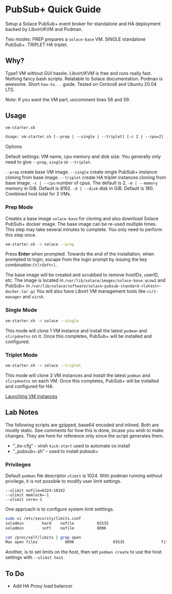 # PubSub+ Quick Guide

Setup a Solace PubSub+ event broker for standalone and HA deployment backed by Libvirt/KVM and Podman.

Two modes: PREP prepares a `solace-base` VM. SINGLE standalone PubSub+. TRIPLET HA triplet.

## Why?

Type1 VM without GUI hassle. Libvirt/KVM is free and runs really fast. Nothing fancy bash scripts. Relatable to Solace documentation. Podman is awesome. Short `how-to...` guide. Tested on Centos8 and Ubuntu 20.04 LTS.

Note: If you want the VM part, uncomment lines 56 and 59.

## Usage

```bash
vm-starter.sh

Usage: vm-starter.sh [--prep | --single | --triplet] [-c 2 | --cpu=2] [-m 4096 | --memory=4096] [-d 50 | --disk=50]
```

Options

Default settings: VM name, cpu memory and disk size. You generally only need to give `--prep`, `single` or `--triplet`.

`--prep`          create base VM image.
`--single`        create single PubSub+ instance cloning from base image.
`--triplet`       create HA triplet instances cloning from base image.
`-c | --cpu`      number of cpus. The default is 2.
`-m | --memory`   memory in GiB. Default is 8192.
`-d | --disk`     disk in GiB. Default is 180. Combined host  total for 3 VMs.

### Prep Mode

Creates a base image `solace-base` for cloning and also download Solace PubSub+ docker image. The base image can be re-used multiple times. This step may take several minutes to complete. You only need to perform this step once.

```bash
vm-starter.sh -n solace --prep
```

Press **Enter** when prompted. Towards the end of the installation, when prompted to login, escape from the login prompt by issuing the key combination `Ctl+Shft+]`.

The base image will be created and scrubbed to remove hostIDs, userID, etc. The image is located in `/var/lib/solace/images/solace-base.qcow2` and PubSub+ in `/var/lib/solace/software/solace-pubsub-standard-<latest>-docker.tar.gz` You will also have Libvirt VM management tools like `virt-manager` and `virsh`.

### Single Mode

```bash
vm-starter.sh -n solace --single
```

This mode will clone 1 VM instance and install the latest `podman` and `slirp4netns` on it. Once this completes, PubSub+ will be installed and configured.

### Triplet Mode

```bash
vm-starter.sh -n solace --triplet
```

This mode will clone 3 VM instances and install the latest `podman` and `slirp4netns` on each VM. Once this completes, PubSub+ will be installed and configured for HA.

[Launching VM instances](docs/virtual_machine.md)

## Lab Notes

The following scripts are gzipped, base64 encoded and inlined. Both are mostly static. See comments for how this is done, incase you wish to make changes. They are here for reference only since the script generates them.

- "_ks-cfg" - virsh `kick-start` used to automate os install
- "_pubsub+.sh" - used to install pubsub+

### Privileges

Default `podman` file descriptor `ulimit` is 1024. With podman running without privilege, it is not possible to modify user limit settings.

    --ulimit nofile=6324:10192
    --ulimit memlock=-1
    --ulimit core=-1

One approach is to configure system limit setttings.

```bash
sudo vi /etc/security/limits.conf
soladmin        hard    nofile          65535
soladmin        soft    nofile          8096

cat /proc/self/limits | grep open
Max open files            8096                 65535                files
```

Another, is to set limits on the host, then set `podman create` to use the host settings with `--ulimit host`.

## To Do

- Add HA Proxy load balancer
